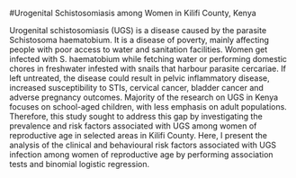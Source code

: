 #Urogenital Schistosomiasis among Women in Kilifi County, Kenya

Urogenital schistosomiasis (UGS) is a disease caused by the parasite Schistosoma haematobium. It is a disease of poverty, mainly affecting people with poor access to water and sanitation facilities. Women get infected with S. haematobium while fetching water or performing domestic chores in freshwater infested with snails that harbour parasite cercariae. If left untreated, the disease could result in pelvic inflammatory disease, increased susceptibility to STIs, cervical cancer, bladder cancer and adverse pregnancy outcomes. Majority of the research on UGS in Kenya focuses on school-aged children, with less emphasis on adult populations. Therefore, this study sought to address this gap by investigating the prevalence and risk factors associated with UGS among women of reproductive age in selected areas in Kilifi County. Here, I present the analysis of the clinical and behavioural risk factors associated with UGS infection among women of reproductive age by performing association tests and binomial logistic regression.  
